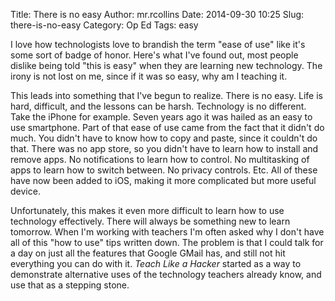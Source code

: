 Title: There is no easy
Author: mr.rcollins
Date: 2014-09-30 10:25
Slug: there-is-no-easy
Category: Op Ed
Tags: easy

I love how technologists love to brandish the term "ease of use" like it's some sort of badge of honor. Here's what I've found out, most people dislike being told "this is easy" when they are learning new technology. The irony is not lost on me, since if it was so easy, why am I teaching it.

This leads into something that I've begun to realize. There is no easy. Life is hard, difficult, and the lessons can be harsh. Technology is no different. Take the iPhone for example. Seven years ago it was hailed as an easy to use smartphone. Part of that ease of use came from the fact that it didn't do much. You didn't have to know how to copy and paste, since it couldn't do that. There was no app store, so you didn't have to learn how to install and remove apps. No notifications to learn how to control. No multitasking of apps to learn how to switch between. No privacy controls. Etc. All of these have now been added to iOS, making it more complicated but more useful device. 

Unfortunately, this makes it even more difficult to learn how to use technology effectively. There will always be something new to learn tomorrow. When I'm working with teachers I'm often asked why I don't have all of this "how to use" tips written down. The problem is that I could talk for a day on just all the features that Google GMail has, and still not hit everything you can do with it. *Teach Like a Hacker* started as a way to demonstrate alternative uses of the technology teachers already know, and use that as a stepping stone.
